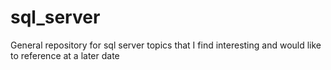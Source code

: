 # sql_server
General repository for sql server topics that I find interesting and would like to reference at a later date

